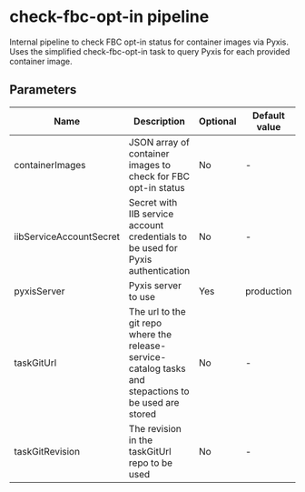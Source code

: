 # check-fbc-opt-in pipeline

Internal pipeline to check FBC opt-in status for container images via Pyxis.
Uses the simplified check-fbc-opt-in task to query Pyxis for each provided container image.

## Parameters

| Name                    | Description                                                                                           | Optional | Default value |
|-------------------------|-------------------------------------------------------------------------------------------------------|----------|---------------|
| containerImages         | JSON array of container images to check for FBC opt-in status                                         | No       | -             |
| iibServiceAccountSecret | Secret with IIB service account credentials to be used for Pyxis authentication                       | No       | -             |
| pyxisServer             | Pyxis server to use                                                                                   | Yes      | production    |
| taskGitUrl              | The url to the git repo where the release-service-catalog tasks and stepactions to be used are stored | No       | -             |
| taskGitRevision         | The revision in the taskGitUrl repo to be used                                                        | No       | -             |
